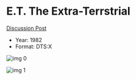 # E.T. The Extra-Terrstrial

[Discussion Post](https://www.avsforum.com/threads/bass-eq-for-filtered-movies.2995212/post-58333408)

* Year: 1982
* Format: DTS:X

![img 0](https://i.imgur.com/d9aQyPU.jpg)

![img 1](https://i.imgur.com/OVXA2tw.jpg)

